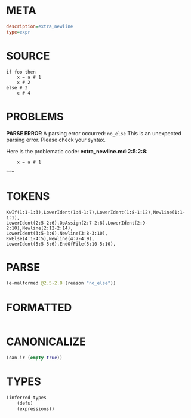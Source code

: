 # META
~~~ini
description=extra_newline
type=expr
~~~
# SOURCE
~~~roc
if foo then
    x = a # 1
    x # 2
else # 3
    c # 4
~~~
# PROBLEMS
**PARSE ERROR**
A parsing error occurred: `no_else`
This is an unexpected parsing error. Please check your syntax.

Here is the problematic code:
**extra_newline.md:2:5:2:8:**
```roc
    x = a # 1
```
    ^^^


# TOKENS
~~~zig
KwIf(1:1-1:3),LowerIdent(1:4-1:7),LowerIdent(1:8-1:12),Newline(1:1-1:1),
LowerIdent(2:5-2:6),OpAssign(2:7-2:8),LowerIdent(2:9-2:10),Newline(2:12-2:14),
LowerIdent(3:5-3:6),Newline(3:8-3:10),
KwElse(4:1-4:5),Newline(4:7-4:9),
LowerIdent(5:5-5:6),EndOfFile(5:10-5:10),
~~~
# PARSE
~~~clojure
(e-malformed @2.5-2.8 (reason "no_else"))
~~~
# FORMATTED
~~~roc

~~~
# CANONICALIZE
~~~clojure
(can-ir (empty true))
~~~
# TYPES
~~~clojure
(inferred-types
	(defs)
	(expressions))
~~~
